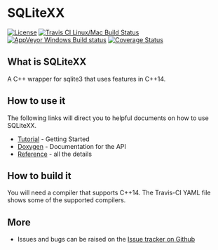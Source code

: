 # SQLiteXX
[![License](https://img.shields.io/badge/license-MIT-blue.svg)](https://github.com/maxxboehme/SQLiteXX/blob/master/LICENSE.txt)
[![Travis CI Linux/Mac Build Status](https://travis-ci.org/maxxboehme/SQLiteXX.svg?branch=master)](https://travis-ci.org/maxxboehme/SQLiteXX)
[![AppVeyor Windows Build status](https://ci.appveyor.com/api/projects/status/wkrlgfv2p5mm5cgg/branch/master?svg=true)](https://ci.appveyor.com/project/maxxboehme/sqlitexx/branch/master)
[![Coverage Status](https://coveralls.io/repos/github/maxxboehme/SQLiteXX/badge.svg)](https://coveralls.io/github/maxxboehme/SQLiteXX)

## What is SQLiteXX
A C++ wrapper for sqlite3 that uses features in C++14.

## How to use it
The following links will direct you to helpful documents on how to use SQLiteXX.

* [Tutorial](https://github.com/maxxboehme/SQLiteXX/blob/master/docs/tutorial.md) - Getting Started
* [Doxygen](https://maxxboehme.github.io/SQLiteXX/doxygen/html) - Documentation for the API
* [Reference](https://github.com/maxxboehme/SQLiteXX/blob/master/docs/ReadMe.md) - all the details

## How to build it
You will need a compiler that supports C++14. The Travis-CI YAML file shows some of the supported compilers.

## More
* Issues and bugs can be raised on the [Issue tracker on Github](https://github.com/maxxboehme/SQLiteXX/issues)

